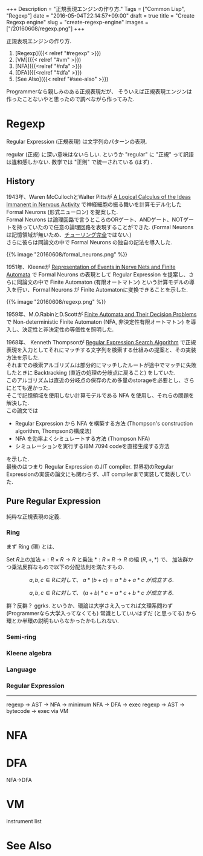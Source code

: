 +++
Description = "正規表現エンジンの作り方."
Tags = ["Common Lisp", "Regexp"]
date = "2016-05-04T22:14:57+09:00"
draft = true
title = "Create Regexp engine"
slug = "create-regexp-engine"
images = ["/20160608/regexp.png"]
+++

正規表現エンジンの作り方.

<!--more-->

1. [Regexp]({{< relref "#regexp" >}})
2. [VM]({{< relref "#vm" >}})
3. [NFA]({{<relref "#nfa" >}})
4. [DFA]({{<relref "#dfa" >}})
5. [See Also]({{< relref "#see-also" >}})

Programmerなら親しみのある正規表現だが、
そういえば正規表現エンジンは作ったことないやと思ったので調べながら作ってみた.


# Regexp

Regular Expression (正規表現) は文字列のパターンの表現.

regular (正規) に深い意味はないらしい.
というか "regular" に "正規" って訳語は違和感しかない.
数学では "正則" で統一されている (はず) .


## History

1943年、Waren McCullochとWalter Pittsが [A Logical Calculus of the Ideas Immanent in Nervous Activity](http://cns-classes.bu.edu/cn550/Readings/mcculloch-pitts-43.pdf) で神経細胞の振る舞いを計算モデル化した Formal Neurons (形式ニューロン) を提案した.  
Formal Neurons は論理回路で言うところのORゲート、ANDゲート、NOTゲートを持っていたので任意の論理回路を表現することができた.
(Formal Neurons は記憶領域が無いため、[チューリング完全](https://ja.wikipedia.org/wiki/%E3%83%81%E3%83%A5%E3%83%BC%E3%83%AA%E3%83%B3%E3%82%B0%E5%AE%8C%E5%85%A8)ではない.)  
さらに彼らは同論文の中で Formal Neurons の独自の記法を導入した.

{{% image "20160608/formal_neurons.png" %}}

1951年、Kleeneが [Representation of Events in Nerve Nets and Finite Automata](https://www.rand.org/content/dam/rand/pubs/research_memoranda/2008/RM704.pdf) で Formal Neurons の表現として Regular Expression を提案し、さらに同論文の中で Finite Automaton (有限オートマトン) という計算モデルの導入を行い、Formal Neurons が Finite Automatonに変換できることを示した.

{{% image "20160608/regexp.png" %}}

1959年、M.O.RabinとD.Scottが [Finite Automata and Their Decision Problems](http://www.cse.chalmers.se/~coquand/AUTOMATA/rs.pdf) で Non-deterministic Finite Automaton (NFA, 非決定性有限オートマトン) を導入し、決定性と非決定性の等価性を照明した.

1968年、
Kenneth Thompsonが [Regular Expression Search Algorithm](http://www.fing.edu.uy/inco/cursos/intropln/material/p419-thompson.pdf) で正規表現を入力としてそれにマッチする文字列を検索する仕組みの提案と、その実装方法を示した.  
それまでの検索アルゴリズムは部分的にマッチしたルートが途中でマッチに失敗したときに Backtracking (直近の処理の分岐点に戻ること) をしていた.  
このアルゴリズムは直近の分岐点の保存のため多量のstorageを必要とし、さらにとても遅かった.  
そこで記憶領域を使用しない計算モデルである NFA を使用し、それらの問題を解決した.  
この論文では

- Regular Expression から NFA を構築する方法 (Thompson's construction algorithm, Thompsonの構成法)
- NFA を効率よくシミュレートする方法 (Thompson NFA)
- シミュレーションを実行するIBM 7094 codeを直接生成する方法

を示した.  
最後のはつまり Regular Expression のJIT compiler. 世界初のRegular Expressionの実装の論文にも関わらず、JIT compilerまで実装して発表していた.


## Pure Regular Expression

純粋な正規表現の定義.


### Ring

まず Ring (環) とは、

Set $R$上の加法 $+: R \times R \to R$ と乗法 $*: R \times R \to R$ の組 $(R, +, *)$ で、
加法群かつ乗法反群なもので以下の分配法則を満たすもの.

$$
a, b, c \in Rに対して、\ a * (b + c) = a * b + a * c \ が成立する.
$$

$$
a, b, c \in Rに対して、\ (a + b) * c = a * c + b * c \ が成立する.
$$

群？反群？ ggrks.
というか、環論は大学さえ入ってれば文理系問わず (Programmerなら大学入ってなくても)
常識としていいはずだ (と思ってる) から環とか半環の説明もいらなかったかもしれない.

### Semi-ring

### Kleene algebra

### Language

### Regular Expression

---

regexp -> AST -> NFA -> minimum NFA -> DFA -> exec
regexp -> AST -> bytecode -> exec via VM


# NFA


# DFA

NFA->DFA


# VM

instrument list


# See Also
